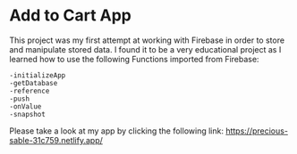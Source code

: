 # Add to Cart App

This project was my first attempt at working with Firebase in order to store and manipulate stored data.
I found it to be a very educational project as I learned how to use the following Functions imported from
Firebase:

    -initializeApp
    -getDatabase
    -reference
    -push
    -onValue
    -snapshot

  Please take a look at my app by clicking the following link: https://precious-sable-31c759.netlify.app/
